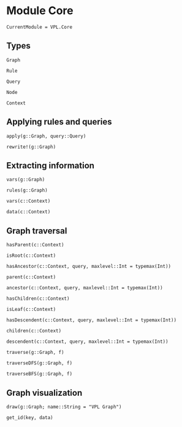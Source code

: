 
# Module Core


```@meta
CurrentModule = VPL.Core
```

## Types

```@docs
Graph
```

```@docs
Rule
```

```@docs
Query
```

```@docs
Node
```

```@docs
Context
```

## Applying rules and queries

```@docs
apply(g::Graph, query::Query)
```

```@docs
rewrite!(g::Graph)
```

## Extracting information

```@docs
vars(g::Graph)
```

```@docs
rules(g::Graph)
```

```@docs
vars(c::Context)
```

```@docs
data(c::Context)
```

## Graph traversal

```@docs
hasParent(c::Context)
```

```@docs
isRoot(c::Context)
```

```@docs
hasAncestor(c::Context, query, maxlevel::Int = typemax(Int))
```

```@docs
parent(c::Context)
```

```@docs
ancestor(c::Context, query, maxlevel::Int = typemax(Int))
```

```@docs
hasChildren(c::Context)
```

```@docs
isLeaf(c::Context)
```

```@docs
hasDescendent(c::Context, query, maxlevel::Int = typemax(Int))
```

```@docs
children(c::Context)
```

```@docs
descendent(c::Context, query, maxlevel::Int = typemax(Int))
```

```@docs
traverse(g::Graph, f)
```

```@docs
traverseDFS(g::Graph, f)
```

```@docs
traverseBFS(g::Graph, f)
```

## Graph visualization

```@docs
draw(g::Graph; name::String = "VPL Graph")
```

```@docs
get_id(key, data)
```



